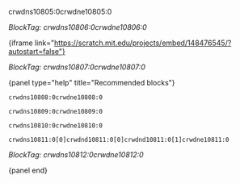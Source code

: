 crwdns10805:0crwdne10805:0

*BlockTag: crwdns10806:0crwdne10806:0*

{iframe link="https://scratch.mit.edu/projects/embed/148476545/?autostart=false"}

*BlockTag: crwdns10807:0crwdne10807:0*

{panel type="help" title="Recommended blocks"}

<pre><code class="scratch:split:random">crwdns10808:0crwdne10808:0
</code></pre>

<pre><code class="scratch:split:random">crwdns10809:0crwdne10809:0
</code></pre>

<pre><code class="scratch:split:random">crwdns10810:0crwdne10810:0
</code></pre>

<pre><code class="scratch:split:random">crwdns10811:0[0]crwdnd10811:0[0]crwdnd10811:0[1]crwdne10811:0
</code></pre>

*BlockTag: crwdns10812:0crwdne10812:0*

{panel end}